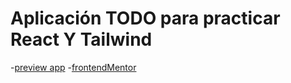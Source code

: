 # Aplicación TODO para practicar React Y Tailwind

-[preview app](https://todo-react-vite-tailwind-udemi.netlify.app/)
 -[frontendMentor](https://www.frontendmentor.io/challenges/todo-app-Su1_KokOW)
